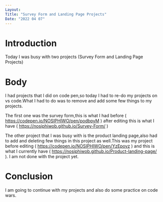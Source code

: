 ```yaml
---
Layout:
Title: "Survey Form and Landing Page Projects"
Date: "2022 04 07"
---
```


# Introduction
Today I was busy with two projects (Survey Form and Landing Page Projects)

# Body
I had projects that I did on code pen,so today I had to re-do my projects on vs code.What I had to do was to remove and add some few things to my  projects.

The first one was the survey form,this is what I had before ( https://codepen.io/NOSIPHIWO/pen/podbpyM ) after editing this is what I have ( https://nosiphiwob.github.io/Survey-Form/ )


The other project that I was busy with is the product landing page,also had to add and deleting few things in this project as well.This was my project before editing ( https://codepen.io/NOSIPHIWO/pen/YzEpovz ) and this is what I currently have ( https://nosiphiwob.github.io/Product-landing-page/ ). I am not done with the project yet.

# Conclusion 
I am going to continue with my projects and also do some practice on code wars.
